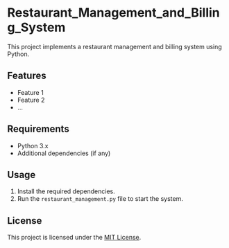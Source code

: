 # Restaurant_Management_and_Billing_System

This project implements a restaurant management and billing system using Python.

## Features

- Feature 1
- Feature 2
- ...

## Requirements

- Python 3.x
- Additional dependencies (if any)

## Usage

1. Install the required dependencies.
2. Run the `restaurant_management.py` file to start the system.

## License

This project is licensed under the [MIT License](LICENSE).
